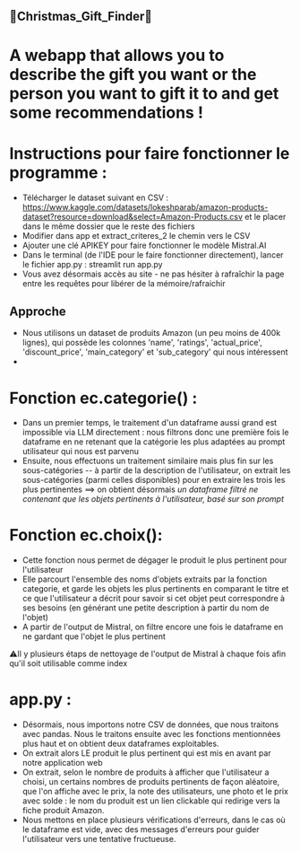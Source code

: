 ## 🎄Christmas_Gift_Finder🎁
# A webapp that allows you to describe the gift you want or the person you want to gift it to and get some recommendations !

# Instructions pour faire fonctionner le programme :
- Télécharger le dataset suivant en CSV : https://www.kaggle.com/datasets/lokeshparab/amazon-products-dataset?resource=download&select=Amazon-Products.csv et le placer dans le même dossier que le reste des fichiers
- Modifier dans app et extract_criteres_2 le chemin vers le CSV
- Ajouter une clé APIKEY pour faire fonctionner le modèle Mistral.AI
- Dans le terminal (de l'IDE pour le faire fonctionner directement), lancer le fichier app.py : streamlit run app.py
- Vous avez désormais accès au site - ne pas hésiter à rafraîchir la page entre les requêtes pour libérer de la mémoire/rafraichir

## Approche 
- Nous utilisons un dataset de produits Amazon (un peu moins de 400k lignes), qui possède les colonnes 'name', 'ratings', 'actual_price', 'discount_price', 'main_category' et 'sub_category' qui nous intéressent
- 
# Fonction ec.categorie() :
- Dans un premier temps, le traitement d'un dataframe aussi grand est impossible via LLM directement : nous filtrons donc une première fois le dataframe en ne retenant que la catégorie les plus adaptées au prompt utilisateur qui nous est parvenu 
- Ensuite, nous effectuons un traitement similaire mais plus fin sur les sous-catégories -- à partir de la description de l'utilisateur, on extrait les sous-catégories (parmi celles disponibles) pour en extraire les trois les plus pertinentes ==> on obtient désormais *un dataframe filtré ne contenant que les objets pertinents à l'utilisateur, basé sur son prompt*

# Fonction ec.choix():
- Cette fonction nous permet de dégager le produit le plus pertinent pour l'utilisateur
- Elle parcourt l'ensemble des noms d'objets extraits par la fonction categorie, et garde les objets les plus pertinents en comparant le titre et ce que l'utilisateur a décrit pour savoir si cet objet peut correspondre à ses besoins (en générant une petite description à partir du nom de l'objet)
- A partir de l'output de Mistral, on filtre encore une fois le dataframe en ne gardant que l'objet le plus pertinent

⚠️Il y plusieurs étaps de nettoyage de l'output de Mistral à chaque fois afin qu'il soit utilisable comme index

# app.py :
- Désormais, nous importons notre CSV de données, que nous traitons avec pandas. Nous le traitons ensuite avec les fonctions mentionnées plus haut et on obtient deux dataframes exploitables.
- On extrait alors LE produit le plus pertinent qui est mis en avant par notre application web
- On extrait, selon le nombre de produits à afficher que l'utilisateur a choisi, un certains nombres de produits pertinents de façon aléatoire, que l'on affiche avec le prix, la note des utilisateurs, une photo et le prix avec solde : le nom du produit est un lien clickable qui redirige vers la fiche produit Amazon.
- Nous mettons en place plusieurs vérifications d'erreurs, dans le cas où le dataframe est vide, avec des messages d'erreurs pour guider l'utilisateur vers une tentative fructueuse.






